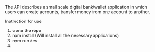 <!-- This is a small Fintech/Banking API -->

The API describes a small scale digital bank/wallet application in which users can create accounts, transfer money from one account to another.

Instruction for use

1. clone the repo
2. npm install (Will install all the necessary applications)
3. npm run dev.
4.
